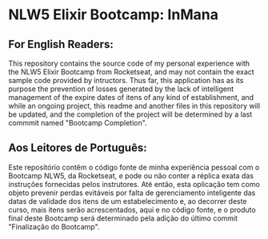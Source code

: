 # NLW5 Elixir Bootcamp: InMana

## For English Readers:
This repository contains the source code of my personal experience with the NLW5 Elixir Bootcamp from Rocketseat, and may not contain the exact sample code provided by intructors. Thus far, this application has as its purpose the prevention of losses generated by the lack of intelligent management of the expire dates of itens of any kind of establishment, and while an ongoing project, this readme and another files in this repository will be updated, and the completion of the project will be determined by a last commmit named "Bootcamp Completion".


## Aos Leitores de Português:
Este repositório contêm o código fonte de minha experiência pessoal com o Bootcamp NLW5, da Rocketseat, e pode ou não conter a réplica exata das instruções fornecidas pelos instrutores. Até então, esta oplicação tem como objeto prevenir perdas evitáveis por falta de gerenciamento inteligente das datas de validade dos itens de um estabelecimento e, ao decorrer deste curso, mais itens serão acrescentados, aqui e no código fonte, e o produto final deste Bootcamp será determinado pela adição do último commit "Finalização do Bootcamp".